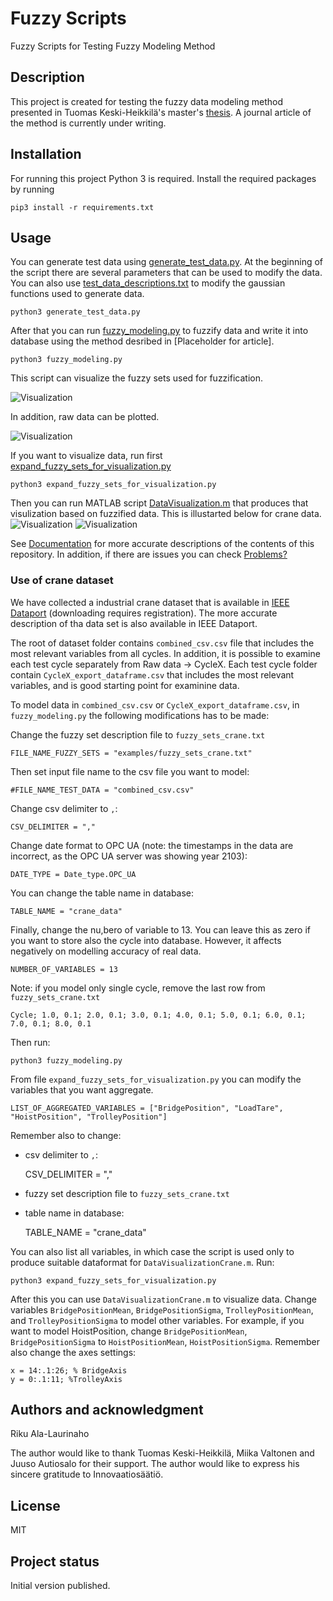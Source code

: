 # Fuzzy Scripts
Fuzzy Scripts for Testing Fuzzy Modeling Method

## Description
This project is created for testing the fuzzy data modeling method presented in Tuomas Keski-Heikkilä's master's [thesis](http://urn.fi/URN:NBN:fi:aalto-202109059012).
A journal article of the method is currently under writing.

## Installation
For running this project Python 3 is required. Install the required packages by running 

    pip3 install -r requirements.txt

## Usage
You can generate test data using [generate_test_data.py](generate_test_data.py). At the beginning of the script there are several parameters that can be used to modify the data. You can also use [test_data_descriptions.txt](examples/test_data_descriptions.txt) to modify the gaussian functions used to generate data.

    python3 generate_test_data.py

After that you can run [fuzzy_modeling.py](fuzzy_modeling.py) to fuzzify data and write it into database using the method desribed in [Placeholder for article].

    python3 fuzzy_modeling.py

This script can visualize the fuzzy sets used for fuzzification.

![Visualization](examples/figures/fuzzy_sets.png)

In addition, raw data can be plotted.

![Visualization](examples/figures/Visualization_of_crane_data_raw.png)

If you want to visualize data, run first [expand_fuzzy_sets_for_visualization.py](expand_fuzzy_sets_for_visualization.py)

    python3 expand_fuzzy_sets_for_visualization.py

Then you can run MATLAB script [DataVisualization.m](DataVisualization.m) that produces that visulization based on fuzzified data. This is illustarted below for crane data.
![Visualization](examples/figures/Visualization_of_crane_data_1.png)
![Visualization](examples/figures/Visualization_of_crane_data_2.png)

See [Documentation](Documentation.md) for more accurate descriptions of the contents of this repository. In addition, if there are issues you can check [Problems?](Documentation.md#problems)

### Use of crane dataset

We have collected a industrial crane dataset that is available in [IEEE Dataport](https://dx.doi.org/10.21227/6b9d-tr16) (downloading requires registration).
The more accurate description of tha data set is also available in IEEE Dataport.

The root of dataset folder contains `combined_csv.csv` file that includes the most relevant variables from all cycles.
In addition, it is possible to examine each test cycle separately from Raw data -> CycleX. Each test cycle folder contain `CycleX_export_dataframe.csv` that includes the most relevant variables, and is good starting point for examinine data.

To model data in `combined_csv.csv` or `CycleX_export_dataframe.csv`, in `fuzzy_modeling.py` the following modifications has to be made:

Change the fuzzy set description file to `fuzzy_sets_crane.txt`

    FILE_NAME_FUZZY_SETS = "examples/fuzzy_sets_crane.txt"

Then set input file name to the csv file you want to model:

    #FILE_NAME_TEST_DATA = "combined_csv.csv"

Change csv delimiter to `,`:

    CSV_DELIMITER = ","

Change date format to OPC UA (note: the timestamps in the data are incorrect, as the OPC UA server was showing year 2103):

    DATE_TYPE = Date_type.OPC_UA

You can change the table name in database:

    TABLE_NAME = "crane_data"

Finally, change the nu,bero of variable to 13. You can leave this as zero if you want to store also the cycle into database. However, it affects negatively on modelling accuracy of real data.

    NUMBER_OF_VARIABLES = 13

Note: if you model only single cycle, remove the last row from `fuzzy_sets_crane.txt`

    Cycle; 1.0, 0.1; 2.0, 0.1; 3.0, 0.1; 4.0, 0.1; 5.0, 0.1; 6.0, 0.1; 7.0, 0.1; 8.0, 0.1

Then run:

    python3 fuzzy_modeling.py

From file `expand_fuzzy_sets_for_visualization.py` you can modify the variables that you want aggregate.

    LIST_OF_AGGREGATED_VARIABLES = ["BridgePosition", "LoadTare", "HoistPosition", "TrolleyPosition"]

Remember also to change:

* csv delimiter to `,`:

    CSV_DELIMITER = ","
* fuzzy set description file to `fuzzy_sets_crane.txt`

* table name in database:

    TABLE_NAME = "crane_data"


You can also list all variables, in which case the script is used only to produce suitable dataformat for `DataVisualizationCrane.m`. Run:

    python3 expand_fuzzy_sets_for_visualization.py

After this you can use `DataVisualizationCrane.m` to visualize data.
Change variables `BridgePositionMean`, `BridgePositionSigma`, `TrolleyPositionMean`, and `TrolleyPositionSigma` to model other variables. For example, if you want to model HoistPosition, change `BridgePositionMean`, `BridgePositionSigma` to `HoistPositionMean`, `HoistPositionSigma`.
Remember also change the axes settings:

    x = 14:.1:26; % BridgeAxis
    y = 0:.1:11; %TrolleyAxis


## Authors and acknowledgment
Riku Ala-Laurinaho

The author would like to thank Tuomas Keski-Heikkilä, Miika Valtonen and Juuso Autiosalo for their support.
The author would like to express his sincere gratitude to Innovaatiosäätiö.

## License
MIT

## Project status
Initial version published.
